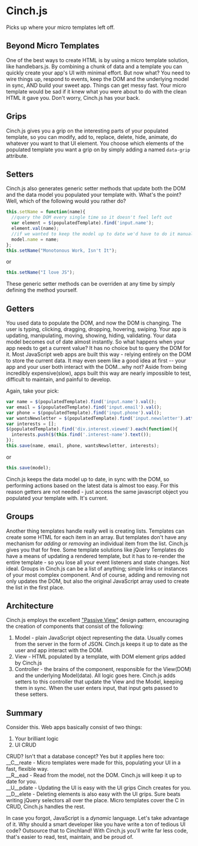 # Cinch.js
Picks up where your micro templates left off.

## Beyond Micro Templates
One of the best ways to create HTML is by using a micro template solution, like handlebars.js. By combining a chunk of data and a template you can quickly create your app's UI with minimal effort.
But now what? You need to wire things up, respond to events, keep the DOM and the underlying model in sync, AND build your sweet app. Things can get messy fast. Your micro template would be sad if it knew what you were about to do with the clean HTML it gave you. Don't worry, Cinch.js has your back.

## Grips
Cinch.js gives you a grip on the interesting parts of your populated template, so you can modify, add to, replace, delete, hide, animate, do whatever you want to that UI element.
You choose which elements of the populated template you want a grip on by simply adding a named `data-grip` attribute.

## Setters
Cinch.js also generates generic setter methods that update both the DOM and the data model you populated your template with. What's the point? Well, which of the following would you rather do?

```javascript
this.setName = function(name){
  //query the DOM every single time so it doesn't feel left out
  var element = $(populatedTemplate).find('input.name');
  element.val(name);
  //if we wanted to keep the model up to date we'd have to do it manually (yawn)
  model.name = name;
};
this.setName("Monotonous Work, Isn't It");
```

or

```javascript
this.setName("I love JS");
```

These generic setter methods can be overriden at any time by simply defining the method yourself.

## Getters
You used data to populate the DOM, and now the DOM is changing. The user is typing, clicking, dragging, dropping, hovering, swiping. Your app is updating, manipulating, moving, showing, hiding, validating.
Your data model becomes out of date almost instantly. So what happens when your app needs to get a current value? It has no choice but to query the DOM for it.
Most JavaScript web apps are built this way - relying entirely on the DOM to store the current data. It may even seem like a good idea at first -- your app and your user both interact with the DOM...why not?
Aside from being incredibly expensive(slow), apps built this way are nearly impossible to test, difficult to maintain, and painful to develop.  

Again, take your pick:

```javascript
var name = $(populatedTemplate).find('input.name').val();
var email = $(populatedTemplate).find('input.email').val();
var phone = $(populatedTemplate).find('input.phone').val();
var wantsNewsletter = $(populatedTemplate).find('input.newsletter').attr('checked');
var interests = [];
$(populatedTemplate).find('div.interest.viewed').each(function(){
  interests.push($(this.find('.interest-name').text());
});
this.save(name, email, phone, wantsNewsletter, interests);
```

or

```javascript
this.save(model);
```

Cinch.js keeps the data model up to date, in sync with the DOM, so performing actions based on the latest data is almost too easy.
For this reason getters are not needed - just access the same javascript object you populated your template with. It's current. 

## Groups
Another thing templates handle really well is creating lists. Templates can create some HTML for each item in an array. But templates don't have any mechanism for *adding* or *removing* an individual item from the list.
Cinch.js gives you that for free.
Some template solutions like jQuery Templates do have a means of updating a rendered template, but it has to re-render the entire template - so you lose all your event listeners and state changes. Not ideal.
Groups in Cinch.js can be a list of anything; simple links or instances of your most complex component. And of course, adding and removing not only updates the DOM, but also the original JavaScript array used to create the list in the first place.

## Architecture
Cinch.js employs the excellent ["Passive View"](http://martinfowler.com/eaaDev/PassiveScreen.html) design pattern, encouraging the creation of components that consist of the following:

1. Model - plain JavaScript object representing the data. Usually comes from the server in the form of JSON. Cinch.js keeps it up to date as the user and app interact with the DOM.
2. View - HTML populated by a template, with DOM element grips added by Cinch.js
3. Controller - the brains of the component, responsible for the View(DOM) and the underlying Model(data). All logic goes here.
Cinch.js adds setters to this controller that update the View and the Model, keeping them in sync.
When the user enters input, that input gets passed to these setters.

## Summary
Consider this. Web apps basically consist of two things:

1. Your brilliant logic
2. UI CRUD

CRUD? Isn't that a database concept? Yes but it applies here too:  
__C__reate -  Micro templates were made for this, populating your UI in a fast, flexible way.  
__R__ead - Read from the model, not the DOM. Cinch.js will keep it up to date for you.  
__U__pdate - Updating the UI is easy with the UI grips Cinch creates for you.  
__D__elete - Deleting elements is also easy with the UI grips. Sure beats writing jQuery selectors all over the place.
Micro templates cover the C in CRUD, Cinch.js handles the rest. 

In case you forgot, JavaScript is a *dynamic* language. Let's take advantage of it. Why should a smart developer like you have write a ton of tedious UI code? Outsource that to Cinchland!
With Cinch.js you'll write far less code, that's easier to read, test, maintain, and be proud of.  
